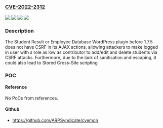 ### [CVE-2022-2312](https://cve.mitre.org/cgi-bin/cvename.cgi?name=CVE-2022-2312)
![](https://img.shields.io/static/v1?label=Product&message=Student%20Result%20or%20Employee%20Database&color=blue)
![](https://img.shields.io/static/v1?label=Version&message=1.7.5%3C%201.7.5%20&color=brighgreen)
![](https://img.shields.io/static/v1?label=Vulnerability&message=CWE-352%20Cross-Site%20Request%20Forgery%20(CSRF)&color=brighgreen)
![](https://img.shields.io/static/v1?label=Vulnerability&message=CWE-639%20Authorization%20Bypass%20Through%20User-Controlled%20Key&color=brighgreen)

### Description

The Student Result or Employee Database WordPress plugin before 1.7.5 does not have CSRF in its AJAX actions, allowing attackers to make logged in user with a role as low as contributor to add/edit and delete students via CSRF attacks. Furthermore, due to the lack of sanitisation and escaping, it could also lead to Stored Cross-Site scripting

### POC

#### Reference
No PoCs from references.

#### Github
- https://github.com/ARPSyndicate/cvemon

